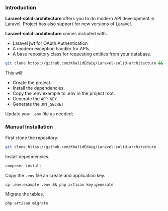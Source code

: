 ### Introduction

**Laravel-solid-architecture** offers you to do modern API development in Laravel. Project has also support for new versions of Laravel.

**Laravel-solid-architecture** comes included with...

* Laravel jwt for OAuth Authentication
* A modern exception handler for APIs.
* A base repository class for requesting entities from your database.



```bash
git clone https://github.com/KhalidEdaig/Laravel-solid-architecture && cd Laravel-solid-architecture && composer install 
```

This will:

- Create the project.
- Install the dependencies.
- Copy the .env.example to .env in the project root.
- Generate the `APP_KEY`.
- Generate the `JWT_SECRET`

Update your `.env` file as needed;

### Manual Installation

First clone the repository.
```bash
git clone https://github.com/KhalidEdaig/Laravel-solid-architecture
```

Install dependencies.

```bash
composer install
```

Copy the `.env` file an create and application key.

```
cp .env.example .env && php artisan key:generate
```

Migrate the tables.

```
php artisan migrate
```
